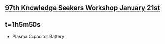 
## [97th Knowledge Seekers Workshop January 21st](https://www.youtube.com/watch?v=uLu7QJHoaxQ)

## t=1h5m50s
* Plasma Capacitor Battery
